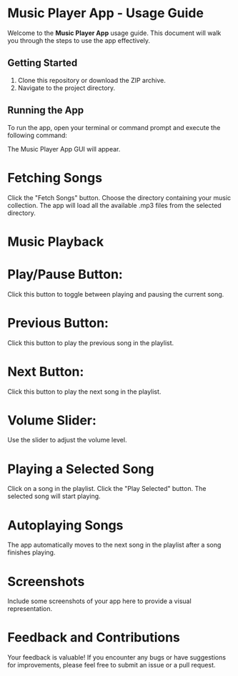 # Music Player App - Usage Guide

Welcome to the **Music Player App** usage guide. This document will walk you through the steps to use the app effectively.

## Getting Started

1. Clone this repository or download the ZIP archive.
2. Navigate to the project directory.

## Running the App

To run the app, open your terminal or command prompt and execute the following command:


The Music Player App GUI will appear.

# Fetching Songs
Click the "Fetch Songs" button.
Choose the directory containing your music collection.
The app will load all the available .mp3 files from the selected directory.
# Music Playback
# Play/Pause Button: 
Click this button to toggle between playing and pausing the current song.
# Previous Button:
Click this button to play the previous song in the playlist.
# Next Button: 
Click this button to play the next song in the playlist.
# Volume Slider:
Use the slider to adjust the volume level.
# Playing a Selected Song
Click on a song in the playlist.
Click the "Play Selected" button.
The selected song will start playing.
# Autoplaying Songs
The app automatically moves to the next song in the playlist after a song finishes playing.
# Screenshots
Include some screenshots of your app here to provide a visual representation.
# Feedback and Contributions
Your feedback is valuable! If you encounter any bugs or have suggestions for improvements, please feel free to submit an issue or a pull request.
